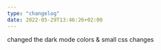 ```yaml
---
type: "changelog"
date: 2022-05-29T13:46:26+02:00
---
```


changed the dark mode colors & small css changes